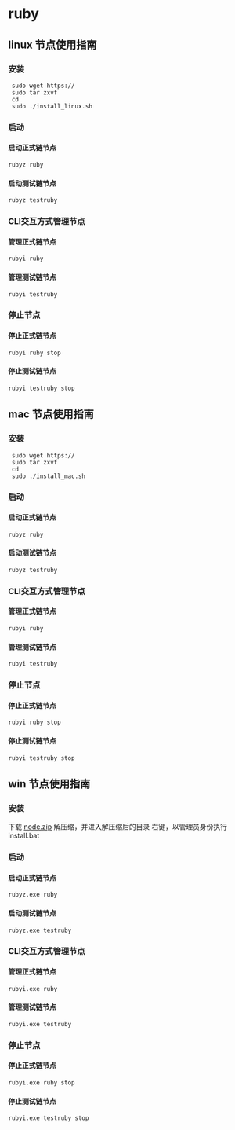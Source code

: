 # ruby

## linux 节点使用指南

### 安装

``` 
 sudo wget https://
 sudo tar zxvf
 cd 
 sudo ./install_linux.sh
```
### 启动

#### 启动正式链节点

` rubyz ruby `

#### 启动测试链节点

` rubyz testruby `

### CLI交互方式管理节点

#### 管理正式链节点

` rubyi ruby `

#### 管理测试链节点

` rubyi testruby `

### 停止节点

#### 停止正式链节点

` rubyi ruby stop `

#### 停止测试链节点

` rubyi testruby stop `

## mac 节点使用指南

### 安装

``` 
 sudo wget https://
 sudo tar zxvf
 cd 
 sudo ./install_mac.sh
```
### 启动

#### 启动正式链节点

` rubyz ruby `

#### 启动测试链节点

` rubyz testruby `

### CLI交互方式管理节点

#### 管理正式链节点

` rubyi ruby `

#### 管理测试链节点

` rubyi testruby `

### 停止节点

#### 停止正式链节点

` rubyi ruby stop `

#### 停止测试链节点

` rubyi testruby stop `

## win 节点使用指南

### 安装

 下载 [node.zip](https://)
 解压缩，并进入解压缩后的目录
 右键，以管理员身份执行install.bat

### 启动

#### 启动正式链节点

` rubyz.exe ruby `

#### 启动测试链节点

` rubyz.exe testruby `

### CLI交互方式管理节点

#### 管理正式链节点

` rubyi.exe ruby `

#### 管理测试链节点

` rubyi.exe testruby `

### 停止节点

#### 停止正式链节点

` rubyi.exe ruby stop `

#### 停止测试链节点

` rubyi.exe testruby stop `


